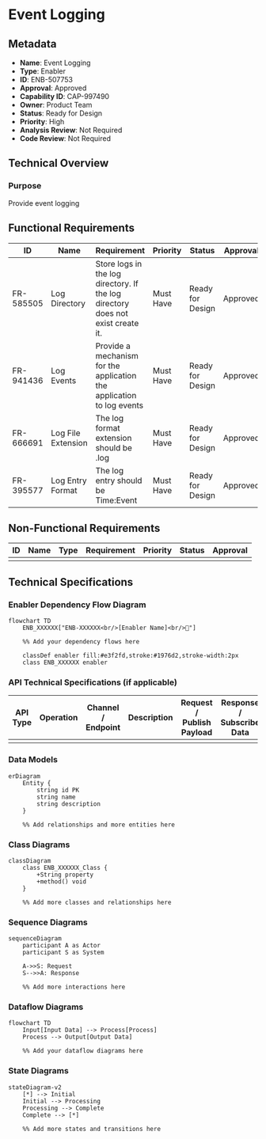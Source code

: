 # Event Logging

## Metadata

- **Name**: Event Logging
- **Type**: Enabler
- **ID**: ENB-507753
- **Approval**: Approved
- **Capability ID**: CAP-997490
- **Owner**: Product Team
- **Status**: Ready for Design
- **Priority**: High
- **Analysis Review**: Not Required
- **Code Review**: Not Required

## Technical Overview
### Purpose
Provide event logging

## Functional Requirements

| ID | Name | Requirement | Priority | Status | Approval |
|----|------|-------------|----------|--------|----------|
| FR-585505 | Log Directory | Store logs in the log directory. If the log directory does not exist create it. | Must Have | Ready for Design | Approved |
| FR-941436 | Log Events | Provide a mechanism for the application the application to log events | Must Have | Ready for Design | Approved |
| FR-666691 | Log File Extension | The log format extension should be .log | Must Have | Ready for Design | Approved |
| FR-395577 | Log Entry Format | The log entry should be Time:Event | Must Have | Ready for Design | Approved |

## Non-Functional Requirements

| ID | Name | Type | Requirement | Priority | Status | Approval |
|----|------|------|-------------|----------|--------|----------|
| | | | | | | |

## Technical Specifications

### Enabler Dependency Flow Diagram
```mermaid
flowchart TD
    ENB_XXXXXX["ENB-XXXXXX<br/>[Enabler Name]<br/>📡"]
    
    %% Add your dependency flows here
    
    classDef enabler fill:#e3f2fd,stroke:#1976d2,stroke-width:2px
    class ENB_XXXXXX enabler
```

### API Technical Specifications (if applicable)

| API Type | Operation | Channel / Endpoint | Description | Request / Publish Payload | Response / Subscribe Data |
|----------|-----------|---------------------|-------------|----------------------------|----------------------------|
| | | | | | |

### Data Models
```mermaid
erDiagram
    Entity {
        string id PK
        string name
        string description
    }
    
    %% Add relationships and more entities here
```

### Class Diagrams
```mermaid
classDiagram
    class ENB_XXXXXX_Class {
        +String property
        +method() void
    }
    
    %% Add more classes and relationships here
```

### Sequence Diagrams
```mermaid
sequenceDiagram
    participant A as Actor
    participant S as System
    
    A->>S: Request
    S-->>A: Response
    
    %% Add more interactions here
```

### Dataflow Diagrams
```mermaid
flowchart TD
    Input[Input Data] --> Process[Process]
    Process --> Output[Output Data]
    
    %% Add your dataflow diagrams here
```

### State Diagrams
```mermaid
stateDiagram-v2
    [*] --> Initial
    Initial --> Processing
    Processing --> Complete
    Complete --> [*]
    
    %% Add more states and transitions here
```

